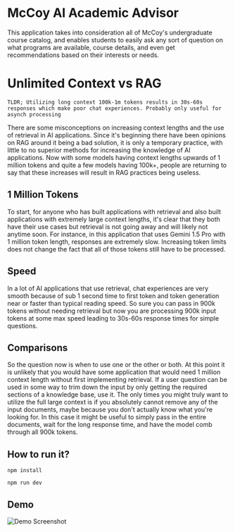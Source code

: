 # McCoy AI Academic Advisor

This application takes into consideration all of McCoy's undergraduate course catalog, and enables students to easily ask any sort of question on what programs are available, course details, and even get recommendations based on their interests or needs.

# Unlimited Context vs RAG

`TLDR; Utilizing long context 100k-1m tokens results in 30s-60s responses which make poor chat experiences. Probably only useful for asynch processing`

There are some misconceptions on increasing context lengths and the use of retrieval in AI applications.  Since it's beginning there have been opinions on RAG around it being a bad solution, it is only a temporary practice, with little to no superior methods for increasing the knowledge of AI applications. Now with some models having context lengths upwards of 1 million tokens and quite a few models having 100k+, people are returning to say that these increases will result in RAG practices being useless.  

## 1 Million Tokens

To start, for anyone who has built applications with retrieval and also built applications with extremely large context lengths, it's clear that they both have their use cases but retrieval is not going away and will likely not anytime soon.  For instance, in this application that uses Gemini 1.5 Pro with 1 million token length, responses are extremely slow.  Increasing token limits does not change the fact that all of those tokens still have to be processed.

## Speed

In a lot of AI applications that use retrieval, chat experiences are very smooth because of sub 1 second time to first token and token generation near or faster than typical reading speed.  So sure you can pass in 900k tokens without needing retrieval but now you are processing 900k input tokens at some max speed leading to 30s-60s response times for simple questions.

## Comparisons

So the question now is when to use one or the other or both.  At this point it is unlikely that you would have some application that would need 1 million context length without first implementing retrieval.  If a user question can be used in some way to trim down the input by only getting the required sections of a knowledge base, use it.  The only times you might truly want to utilize the full large context is if you absolutely cannot remove any of the input documents, maybe because you don't actually know what you're looking for.  In this case it might be useful to simply pass in the entire documents, wait for the long response time, and have the model comb through all 900k tokens.

## How to run it? 

```npm install ```

``` npm run dev ```

## Demo

![Demo Screenshot](content/ss1)

